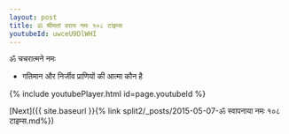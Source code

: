 ```yaml
---
layout: post
title: ॐ श्रीमतां वराय नमः १०८ टाइम्स
youtubeId: uwceU9DlWHI
---
```

 
 
 ॐ चचरात्मने नमः  
 
 -  गतिमान और निर्जीव प्राणियों की आत्मा कौन है 
 
  
 
  
 
 
 
 
 
 


{% include youtubePlayer.html id=page.youtubeId %}
 
[Next]({{ site.baseurl }}{% link  split2/_posts/2015-05-07-ॐ स्वापनाया नमः १०८ टाइम्स.md%})
 
